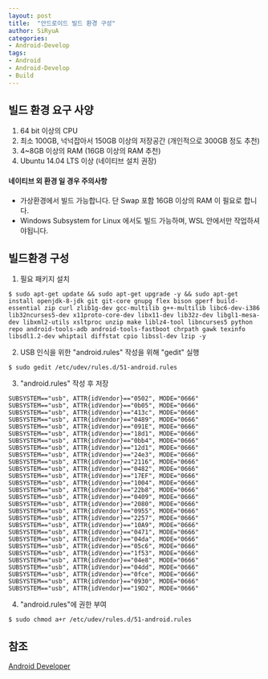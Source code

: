 ```yaml
---
layout: post
title:  "안드로이드 빌드 환경 구성"
author: SiRyuA
categories:
- Android-Develop
tags:
- Android
- Android-Develop
- Build
---
```



## 빌드 환경 요구 사양
1. 64 bit 이상의 CPU
2. 최소 100GB, 넉넉잡아서 150GB 이상의 저장공간 (개인적으로 300GB 정도 추천)
3. 4~8GB 이상의 RAM (16GB 이상의 RAM 추천)
4. Ubuntu 14.04 LTS 이상 (네이티브 설치 권장)

#### 네이티브 외 환경 일 경우 주의사항
* 가상환경에서 빌드 가능합니다. 단 Swap 포함 16GB 이상의 RAM 이 필요로 합니다.
* Windows Subsystem for Linux 에서도 빌드 가능하며, WSL 안에서만 작업하셔야됩니다.


## 빌드환경 구성
1. 필요 패키지 설치
~~~~
$ sudo apt-get update && sudo apt-get upgrade -y && sudo apt-get install openjdk-8-jdk git git-core gnupg flex bison gperf build-essential zip curl zlib1g-dev gcc-multilib g++-multilib libc6-dev-i386 lib32ncurses5-dev x11proto-core-dev libx11-dev lib32z-dev libgl1-mesa-dev libxml2-utils xsltproc unzip make liblz4-tool libncurses5 python repo android-tools-adb android-tools-fastboot chrpath gawk texinfo libsdl1.2-dev whiptail diffstat cpio libssl-dev lzip -y
~~~~
2. USB 인식을 위한 "android.rules" 작성을 위해 "gedit" 실행
~~~~
$ sudo gedit /etc/udev/rules.d/51-android.rules
~~~~
3. "android.rules" 작성 후 저장
~~~~
SUBSYSTEM=="usb", ATTR{idVendor}=="0502", MODE="0666"
SUBSYSTEM=="usb", ATTR{idVendor}=="0b05", MODE="0666"
SUBSYSTEM=="usb", ATTR{idVendor}=="413c", MODE="0666"
SUBSYSTEM=="usb", ATTR{idVendor}=="0489", MODE="0666"
SUBSYSTEM=="usb", ATTR{idVendor}=="091E", MODE="0666"
SUBSYSTEM=="usb", ATTR{idVendor}=="18d1", MODE="0666"
SUBSYSTEM=="usb", ATTR{idVendor}=="0bb4", MODE="0666"
SUBSYSTEM=="usb", ATTR{idVendor}=="12d1", MODE="0666"
SUBSYSTEM=="usb", ATTR{idVendor}=="24e3", MODE="0666"
SUBSYSTEM=="usb", ATTR{idVendor}=="2116", MODE="0666"
SUBSYSTEM=="usb", ATTR{idVendor}=="0482", MODE="0666"
SUBSYSTEM=="usb", ATTR{idVendor}=="17EF", MODE="0666"
SUBSYSTEM=="usb", ATTR{idVendor}=="1004", MODE="0666"
SUBSYSTEM=="usb", ATTR{idVendor}=="22b8", MODE="0666"
SUBSYSTEM=="usb", ATTR{idVendor}=="0409", MODE="0666"
SUBSYSTEM=="usb", ATTR{idVendor}=="2080", MODE="0666"
SUBSYSTEM=="usb", ATTR{idVendor}=="0955", MODE="0666"
SUBSYSTEM=="usb", ATTR{idVendor}=="2257", MODE="0666"
SUBSYSTEM=="usb", ATTR{idVendor}=="10A9", MODE="0666"
SUBSYSTEM=="usb", ATTR{idVendor}=="0471", MODE="0666"
SUBSYSTEM=="usb", ATTR{idVendor}=="04da", MODE="0666"
SUBSYSTEM=="usb", ATTR{idVendor}=="05c6", MODE="0666"
SUBSYSTEM=="usb", ATTR{idVendor}=="1f53", MODE="0666"
SUBSYSTEM=="usb", ATTR{idVendor}=="04e8", MODE="0666"
SUBSYSTEM=="usb", ATTR{idVendor}=="04dd", MODE="0666"
SUBSYSTEM=="usb", ATTR{idVendor}=="0fce", MODE="0666"
SUBSYSTEM=="usb", ATTR{idVendor}=="0930", MODE="0666"
SUBSYSTEM=="usb", ATTR{idVendor}=="19D2", MODE="0666"
~~~~
4. "android.rules"에 권한 부여
~~~~
$ sudo chmod a+r /etc/udev/rules.d/51-android.rules
~~~~


## 참조
[Android Developer](https://source.android.com/setup/build/requirements)
